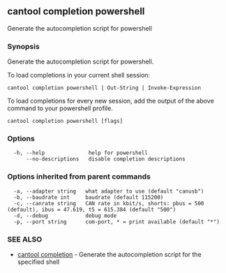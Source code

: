 ## cantool completion powershell

Generate the autocompletion script for powershell

### Synopsis

Generate the autocompletion script for powershell.

To load completions in your current shell session:

	cantool completion powershell | Out-String | Invoke-Expression

To load completions for every new session, add the output of the above command
to your powershell profile.


```
cantool completion powershell [flags]
```

### Options

```
  -h, --help              help for powershell
      --no-descriptions   disable completion descriptions
```

### Options inherited from parent commands

```
  -a, --adapter string   what adapter to use (default "canusb")
  -b, --baudrate int     baudrate (default 115200)
  -c, --canrate string   CAN rate in kbit/s, shorts: pbus = 500 (default), ibus = 47.619, t5 = 615.384 (default "500")
  -d, --debug            debug mode
  -p, --port string      com-port, * = print available (default "*")
```

### SEE ALSO

* [cantool completion](cantool_completion.md)	 - Generate the autocompletion script for the specified shell

